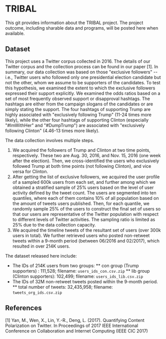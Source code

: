 # TRIBAL
This git provides information about the TRIBAL project. The project outcome, including sharable data and programs, will be posted here when available.

## Dataset

This project uses a Twitter corpus collected in 2016. The details of our Twitter corpus and the collection process can be found in our paper [1]. In summary, our data collection was based on those "exclusive followers" -- i.e., Twitter users who followed only one presidential election candidate but not the other, whom we assume to be supporters of the candidates. To test this hypothesis, we examined the extent to which the exclusive followers expressed their support explicitly. We examined the odds ratios based on a set of most frequently observed support or disapproval hashtags. The hashtags are either from the campaign slogans of the candidates or are simply stating the support. The four hashtags of supporting Trump are highly associated with "exclusively following Trump" (11-24 times more likely), while the other four hashtags of supporting Clinton (especially "#ImWithHer" and "#DumpTrump") are associated with "exclusively following Clinton" (4.46-13 times more likely). 

The data collection involves multiple steps. 
1. We acquired the followers of Trump and Clinton at two time points, respectively. These two are Aug. 30, 2016, and Nov. 15, 2016 (one week after the election). Then, we cross-identified the users who exclusively followed Trump at both time points (not following Clinton), and vice versa for Clinton. 
2. After getting the list of exclusive followers, we acquired the user profile of a sampled 600k users from each set, and further among which we obtained a stratified sample of 25% users based on the level of user activity defined by the tweet count. The users are segmented into ten quantiles, where each of them contains 10% of all population based on the amount of tweets users published. Then, for each quantile, we randomly sample 25% of the users to construct the final set of users so that our users are representative of the Twitter population with respect to different levels of Twitter activities. The sampling ratio is limited as 25% due to the data collection capacity. 
3. We acquired the timeline tweets of the resultant set of users (over 300k users in total). We further retrieved users who posted non-retweet tweets within a 9-month period (between 06/2016 and 02/2017), which resulted in over 214K users.

The dataset released here include:
* The IDs of 214K users from two groups:
** con group (Trump supporters)  : 111,528; filename: `users_ids_con.csv.zip`
** lib group (Clinton supporters): 102,499; filename: `users_ids_lib.csv.zip`
* The IDs of 32M non-retweet tweets posted within the 9-month period.
** total number of tweets: 32,435,958; filename: `tweets_org_ids.csv.zip`

## References
[1] Yan, M., Wen, X., Lin, Y.-R., Deng, L. (2017). Quantifying Content Polarization on Twitter. In Proceedings of 2017 IEEE International Conference on Collaboration and Internet Computing (IEEE CIC 2017) 

